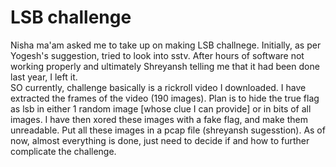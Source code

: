 # LSB challenge
Nisha ma'am asked me to take up on making LSB challnege. Initially, as per Yogesh's suggestion, tried to look into sstv. After hours of software not working properly and ultimately Shreyansh telling me that it had been done last year, I left it.<br>
SO currently, challenge basically is a rickroll video I downloaded. I have extracted the frames of the video (190 images). Plan is to hide the true flag as lsb in either 1 random image [whose clue I can provide] or in bits of all images. I have then xored these images with a fake flag, and make them unreadable. Put all these images in a pcap file (shreyansh sugesstion). As of now, almost everything is done, just need to decide if and how to further complicate the challenge.
